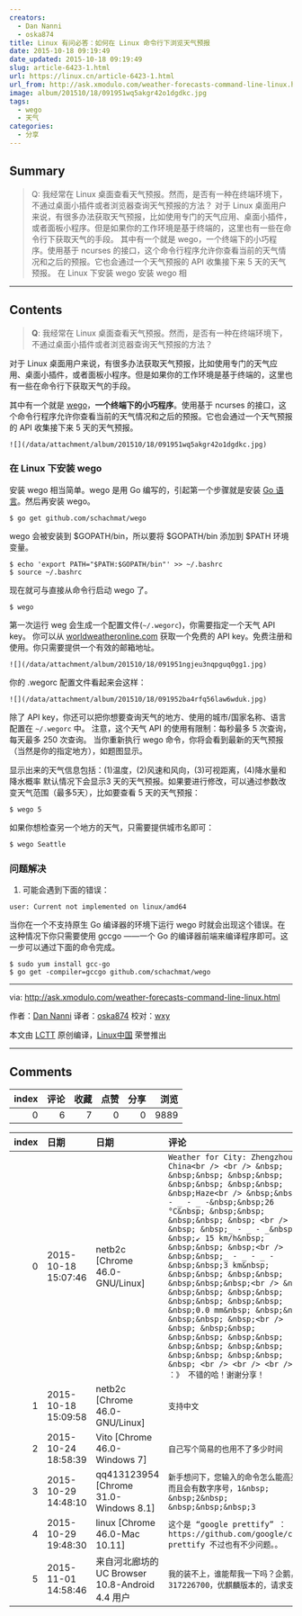 ```yaml
---
creators:
  - Dan Nanni
  - oska874
title: Linux 有问必答：如何在 Linux 命令行下浏览天气预报
date: 2015-10-18 09:19:49
date_updated: 2015-10-18 09:19:49
slug: article-6423-1.html
url: https://linux.cn/article-6423-1.html
url_from: http://ask.xmodulo.com/weather-forecasts-command-line-linux.html
image: album/201510/18/091951wq5akgr42o1dgdkc.jpg
tags:
  - wego
  - 天气
categories:
  - 分享
---
```


## Summary

> Q: 我经常在 Linux 桌面查看天气预报。然而，是否有一种在终端环境下，不通过桌面小插件或者浏览器查询天气预报的方法？  对于 Linux 桌面用户来说，有很多办法获取天气预报，比如使用专门的天气应用、桌面小插件，或者面板小程序。但是如果你的工作环境是基于终端的，这里也有一些在命令行下获取天气的手段。 其中有一个就是 wego，一个终端下的小巧程序。使用基于 ncurses 的接口，这个命令行程序允许你查看当前的天气情况和之后的预报。它也会通过一个天气预报的 API 收集接下来 5 天的天气预报。  在 Linux 下安装 wego 安装 wego 相

***

<!-- more -->

## Contents

> 
> **Q**: 我经常在 Linux 桌面查看天气预报。然而，是否有一种在终端环境下，不通过桌面小插件或者浏览器查询天气预报的方法？
> 
> 
> 

对于 Linux 桌面用户来说，有很多办法获取天气预报，比如使用专门的天气应用、桌面小插件，或者面板小程序。但是如果你的工作环境是基于终端的，这里也有一些在命令行下获取天气的手段。

其中有一个就是 [wego](https://github.com/schachmat/wego)，**一个终端下的小巧程序**。使用基于 ncurses 的接口，这个命令行程序允许你查看当前的天气情况和之后的预报。它也会通过一个天气预报的 API 收集接下来 5 天的天气预报。

`![](/data/attachment/album/201510/18/091951wq5akgr42o1dgdkc.jpg)`

### 在 Linux 下安装 wego

安装 wego 相当简单。wego 是用 Go 编写的，引起第一个步骤就是安装 [Go 语言](http://ask.xmodulo.com/install-go-language-linux.html)。然后再安装 wego。

```shell
$ go get github.com/schachmat/wego
```

wego 会被安装到 $GOPATH/bin，所以要将 $GOPATH/bin 添加到 $PATH 环境变量。

```shell
$ echo 'export PATH="$PATH:$GOPATH/bin"' >> ~/.bashrc
$ source ~/.bashrc
```

现在就可与直接从命令行启动 wego 了。

```shell
$ wego
```

第一次运行 weg 会生成一个配置文件(`~/.wegorc`)，你需要指定一个天气 API key。 你可以从 [worldweatheronline.com](https://developer.worldweatheronline.com/auth/register) 获取一个免费的 API key。免费注册和使用。你只需要提供一个有效的邮箱地址。

`![](/data/attachment/album/201510/18/091951ngjeu3nqpguq0gg1.jpg)`

你的 .wegorc 配置文件看起来会这样：

`![](/data/attachment/album/201510/18/091952ba4rfq56law6wduk.jpg)`

除了 API key，你还可以把你想要查询天气的地方、使用的城市/国家名称、语言配置在 `~/.wegorc` 中。 注意，这个天气 API 的使用有限制：每秒最多 5 次查询，每天最多 250 次查询。 当你重新执行 wego 命令，你将会看到最新的天气预报（当然是你的指定地方），如题图显示。

显示出来的天气信息包括：(1)温度，(2)风速和风向，(3)可视距离，(4)降水量和降水概率 默认情况下会显示3 天的天气预报。如果要进行修改，可以通过参数改变天气范围（最多5天），比如要查看 5 天的天气预报：

```shell
$ wego 5
```

如果你想检查另一个地方的天气，只需要提供城市名即可：

```shell
$ wego Seattle
```

### 问题解决

1. 可能会遇到下面的错误：

```shell
user: Current not implemented on linux/amd64
```

当你在一个不支持原生 Go 编译器的环境下运行 wego 时就会出现这个错误。在这种情况下你只需要使用 gccgo ——一个 Go 的编译器前端来编译程序即可。这一步可以通过下面的命令完成。

```shell
$ sudo yum install gcc-go
$ go get -compiler=gccgo github.com/schachmat/wego
```

---

via: <http://ask.xmodulo.com/weather-forecasts-command-line-linux.html>

作者：[Dan Nanni](http://ask.xmodulo.com/author/nanni) 译者：[oska874](https://github.com/oska874) 校对：[wxy](https://github.com/wxy)

本文由 [LCTT](https://github.com/LCTT/TranslateProject) 原创编译，[Linux中国](https://linux.cn/) 荣誉推出

***

## Comments


|   index |   评论 |   收藏 |   点赞 |   分享 |   浏览 |
|--------:|-------:|-------:|-------:|-------:|-------:|
|       0 |      6 |      7 |      0 |      0 |   9889 |

|   index | 日期                | 日期                                            | 评论                                                                                                                                                                                                                                                                                                                                                                                                                                                                                                                                                                                                                                                                            |
|--------:|:--------------------|:------------------------------------------------|:--------------------------------------------------------------------------------------------------------------------------------------------------------------------------------------------------------------------------------------------------------------------------------------------------------------------------------------------------------------------------------------------------------------------------------------------------------------------------------------------------------------------------------------------------------------------------------------------------------------------------------------------------------------------------------|
|       0 | 2015-10-18 15:07:46 | netb2c [Chrome 46.0-GNU/Linux]                  | `Weather for City: Zhengzhou, China<br /> <br /> &nbsp; &nbsp;&nbsp; &nbsp;&nbsp; &nbsp;&nbsp; &nbsp;&nbsp; &nbsp;Haze<br /> &nbsp;&nbsp;_ - _ - _ -&nbsp;&nbsp;26 °C&nbsp; &nbsp;&nbsp; &nbsp;&nbsp; &nbsp; <br /> &nbsp; &nbsp;_ - _ - _&nbsp; &nbsp;↙ 15 km/h&nbsp; &nbsp;&nbsp; &nbsp;<br /> &nbsp;&nbsp;_ - _ - _ -&nbsp;&nbsp;3 km&nbsp; &nbsp;&nbsp; &nbsp;&nbsp; &nbsp;&nbsp;&nbsp;<br /> &nbsp; &nbsp;&nbsp; &nbsp;&nbsp; &nbsp;&nbsp; &nbsp;&nbsp; &nbsp;0.0 mm&nbsp; &nbsp;&nbsp; &nbsp;&nbsp; &nbsp;<br /> &nbsp; &nbsp;&nbsp; &nbsp;&nbsp; &nbsp;&nbsp; &nbsp;&nbsp; &nbsp;&nbsp; &nbsp;&nbsp; &nbsp;&nbsp; &nbsp; <br /> <br /> <br /> ：》 不错的哈！谢谢分享！` |
|       1 | 2015-10-18 15:09:58 | netb2c [Chrome 46.0-GNU/Linux]                  | `支持中文`                                                                                                                                                                                                                                                                                                                                                                                                                                                                                                                                                                                                                                                                      |
|       2 | 2015-10-24 18:58:39 | Vito [Chrome 46.0-Windows 7]                    | `自己写个简易的也用不了多少时间`                                                                                                                                                                                                                                                                                                                                                                                                                                                                                                                                                                                                                                                |
|       3 | 2015-10-29 14:48:10 | qq413123954 [Chrome 31.0-Windows 8.1]           | `新手想问下，您输入的命令怎么能高亮，而且会有数字序号，1&nbsp; &nbsp;2&nbsp; &nbsp;&nbsp;&nbsp;3`                                                                                                                                                                                                                                                                                                                                                                                                                                                                                                                                                                               |
|       4 | 2015-10-29 19:48:30 | linux [Chrome 46.0-Mac 10.11]                   | `这个是 “google prettify” ： https://github.com/google/code-prettify 不过也有不少问题。。`                                                                                                                                                                                                                                                                                                                                                                                                                                                                                                                                                                                      |
|       5 | 2015-11-01 14:58:46 | 来自河北廊坊的 UC Browser 10.8-Android 4.4 用户 | `我的装不上，谁能帮我一下吗？企鹅，317226700，优麒麟版本的，请求支援`                                                                                                                                                                                                                                                                                                                                                                                                                                                                                                                                                                                                           |
